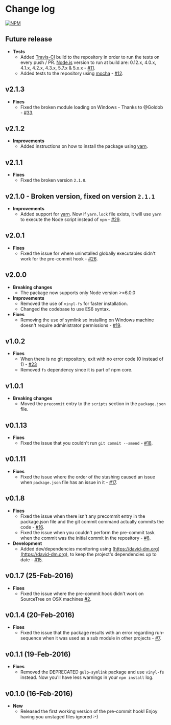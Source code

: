 # Change log
[![NPM](https://nodei.co/npm/git-pre-commit.png?downloads=true&downloadRank=true&stars=true)](https://nodei.co/npm/git-pre-commit/)

## Future release
* **Tests**
  * Added [Travis-CI](https://travis-ci.org/kazazor/git-pre-commit) build to the repository in order to run the tests on every push / PR. [Node.js](https://nodejs.org/en/) version to run at build are: 0.12.x, 4.0.x, 4.1.x, 4.2.x, 4.3.x, 5.7.x & 5.x.x - [#11](https://github.com/kazazor/git-pre-commit/issues/11).
  * Added tests to the repository using [mocha](https://mochajs.org/) - [#12](https://github.com/kazazor/git-pre-commit/issues/12).

## v2.1.3
* **Fixes**
  * Fixed the broken module loading on Windows - Thanks to @Goldob - [#33](https://github.com/kazazor/git-pre-commit/issues/33).

## v2.1.2
* **Improvements**
  * Added instructions on how to install the package using [yarn](https://yarnpkg.com/).

## v2.1.1
* **Fixes**
  * Fixed the broken version `2.1.0`.

## v2.1.0 - Broken version, fixed on version `2.1.1`
* **Improvements**
  * Added support for [yarn](https://yarnpkg.com/). Now if `yarn.lock` file exists, it will use `yarn` to execute the Node script instead of `npm` - [#29](https://github.com/kazazor/git-pre-commit/issues/29).

## v2.0.1
* **Fixes**
  * Fixed the issue for where uninstalled globally executables didn't work for the pre-commit hook - [#26](https://github.com/kazazor/git-pre-commit/issues/26).

## v2.0.0
* **Breaking changes**
  * The package now supports only Node version >=6.0.0
* **Improvements**
  * Removed the use of `vinyl-fs` for faster installation.
  * Changed the codebase to use ES6 syntax.
* **Fixes**
  * Removing the use of symlink so installing on Windows machine doesn't require administrator permissions - [#19](https://github.com/kazazor/git-pre-commit/issues/19).

## v1.0.2
* **Fixes**
  * When there is no git repository, exit with no error code (0 instead of 1) - [#23](https://github.com/kazazor/git-pre-commit/issues/23)
  * Removed `fs` dependency since it is part of npm core.

## v1.0.1
* **Breaking changes**
  * Moved the `precommit` entry to the `scripts` section in the `package.json` file.

## v0.1.13
* **Fixes**
  * Fixed the issue that you couldn't run `git commit --amend` - [#18](https://github.com/kazazor/git-pre-commit/issues/18).

## v0.1.11
* **Fixes**
  * Fixed the issue where the order of the stashing caused an issue when ```package.json``` file has an issue in it - [#17](https://github.com/kazazor/git-pre-commit/issues/17).

## v0.1.8
* **Fixes**
  * Fixed the issue when there isn't any precommit entry in the package.json file and the git commit command actually commits the code -  [#16](https://github.com/kazazor/git-pre-commit/issues/16).
  * Fixed the issue when you couldn't perform the pre-commit task when the commit was the initial commit in the repository - [#8](https://github.com/kazazor/git-pre-commit/issues/8).
* **Development**
  * Added dev/dependencies monitoring using [https://david-dm.org](https://david-dm.org), to keep the project's dependencies up to date - [#15](https://github.com/kazazor/git-pre-commit/issues/15).

## v0.1.7 (25-Feb-2016)
* **Fixes**
  * Fixed the issue where the pre-commit hook didn't work on SourceTree on OSX machines [#2](https://github.com/kazazor/git-pre-commit/issues/2).

## v0.1.4 (20-Feb-2016)
* **Fixes**
  * Fixed the issue that the package results with an error regarding run-sequence when it was used as a sub module in other projects -  [#7](https://github.com/kazazor/git-pre-commit/issues/7).

## v0.1.1 (19-Feb-2016)
* **Fixes**
  * Removed the DEPRECATED ```gulp-symlink``` package and use ```vinyl-fs``` instead. Now you'll have less warnings in your ```npm install``` log.

## v0.1.0 (16-Feb-2016)
* **New**
  * Released the first working version of the pre-commit hook! Enjoy having you unstaged files ignored :-)
